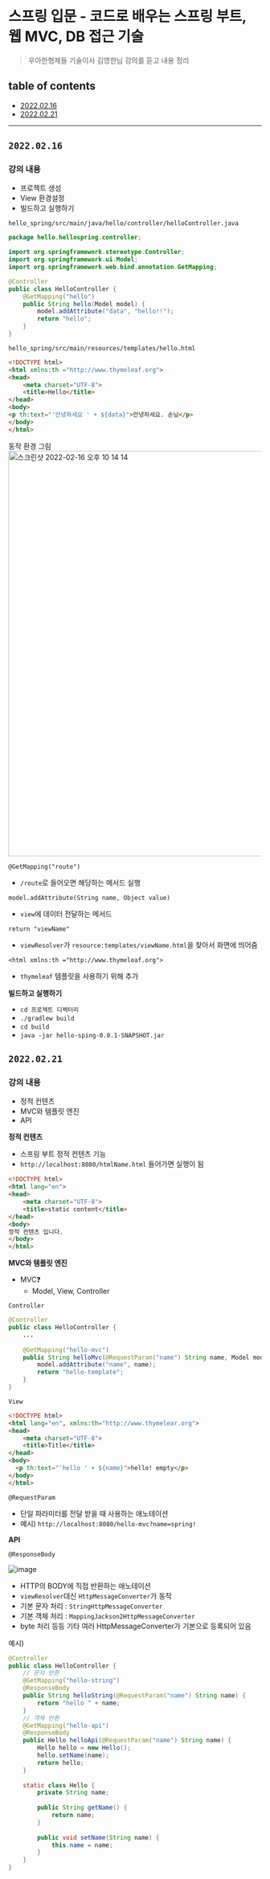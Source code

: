 # 스프링 입문 - 코드로 배우는 스프링 부트, 웹 MVC, DB 접근 기술
> 우아한형제들 기술이사 김영한님 강의를 듣고 내용 정리

## table of contents
- [2022.02.16](#20220216)
- [2022.02.21](#20220221)
***

## `2022.02.16`
### 강의 내용
- 프로젝트 생성
- View 환경설정
- 빌드하고 실행하기

`hello_spring/src/main/java/hello/controller/helloController.java`
```java
package hello.hellospring.controller;

import org.springframework.stereotype.Controller;
import org.springframework.ui.Model;
import org.springframework.web.bind.annotation.GetMapping;

@Controller
public class HelloController {
    @GetMapping("hello")
    public String hello(Model model) {
        model.addAttribute("data", "hello!!");
        return "hello";
    }
}
```
`hello_spring/src/main/resources/templates/hello.html`
```html
<!DOCTYPE html>
<html xmlns:th ="http://www.thymeleaf.org">
<head>
    <meta charset="UTF-8">
    <title>Hello</title>
</head>
<body>
<p th:text="'안녕하세요 ' + ${data}">안녕하세요. 손님</p>
</body>
</html>
```
동작 환경 그림
<img width="807" alt="스크린샷 2022-02-16 오후 10 14 14" src="https://user-images.githubusercontent.com/45463495/154274530-c4046da5-e946-4597-8313-5ba88358b612.png">

`@GetMapping("route")`
- `/route`로 들어오면 해당하는 메서드 실행

`model.addAttribute(String name, Object value)`
- `view`에 데이터 전달하는 메서드

`return "viewName"`
- `viewResolver`가 `resource:templates/viewName.html`을 찾아서 화면에 띄어줌

`<html xmlns:th ="http://www.thymeleaf.org">`
- `thymeleaf` 템플릿을 사용하기 위해 추가

**빌드하고 실행하기**
- `cd 프로젝트 디렉터리`
- `./gradlew build`
- `cd build`
- `java -jar hello-sping-0.0.1-SNAPSHOT.jar`

## `2022.02.21`
### 강의 내용
* 정적 컨텐츠
* MVC와 템플릿 엔진
* API

**정적 컨텐츠**
- 스프링 부트 정적 컨텐츠 기능
- `http://localhost:8080/htmlName.html` 들어가면 실행이 됨
```html
<!DOCTYPE html>
<html lang="en">
<head>
    <meta charset="UTF-8">
    <title>static content</title>
</head>
<body>
정적 컨텐츠 입니다.
</body>
</html>
```

**MVC와 템플릿 엔진**
- MVC❓
  - Model, View, Controller

`Controller`
```java
@Controller
public class HelloController {
    ...
    
    @GetMapping("hello-mvc")
    public String helloMvc(@RequestParam("name") String name, Model model) {
        model.addAttribute("name", name);
        return "hello-template";
    }
}
```
`View`
```html
<!DOCTYPE html>
<html lang="en", xmlns:th="http://www.thymelear.org">
<head>
    <meta charset="UTF-8">
    <title>Title</title>
</head>
<body>
  <p th:text="'hello ' + ${name}">hello! empty</p>
</body>
</html>
```

`@RequestParam`
- 단일 파라미터를 전달 받을 때 사용하는 애노테이션
- 예시) `http://localhost:8080/hello-mvc?name=spring!`

**API**

`@ResponseBody`

![image](https://user-images.githubusercontent.com/45463495/154891857-70533419-b44f-4836-bb9f-132df4846d1d.png)

- HTTP의 BODY에 직접 반환하는 애노테이션
- `viewResolver`대신 `HttpMessageConverter`가 동작
- 기본 문자 처리 : `StringHttpMessageConverter`
- 기본 객체 처리 : `MappingJackson2HttpMessageConverter`
- byte 처리 등등 기타 여러 HttpMessageConverter가 기본으로 등록되어 있음

예시)
```java
@Controller
public class HelloController {
    // 문자 반환
    @GetMapping("hello-string") 
    @ResponseBody 
    public String helloString(@RequestParam("name") String name) {
        return "hello " + name;
    }
    // 객체 반환
    @GetMapping("hello-api")
    @ResponseBody 
    public Hello helloApi(@RequestParam("name") String name) {
        Hello hello = new Hello();
        hello.setName(name);
        return hello;
    }
    
    static class Hello { 
        private String name;
        
        public String getName() {
            return name;
        }
        
        public void setName(String name) {
            this.name = name;
        }
    }
}
```
